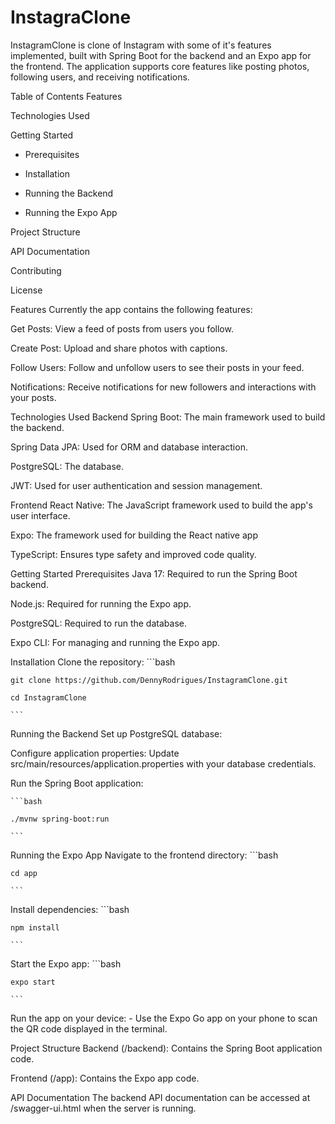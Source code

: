# InstagraClone

InstagramClone is clone of Instagram with some of it's features implemented, built with Spring Boot for the backend and an Expo app for the frontend. The application supports core features like posting photos, following users, and receiving notifications.

Table of Contents
Features

Technologies Used

Getting Started

  - Prerequisites

  - Installation

  - Running the Backend

  - Running the Expo App

Project Structure

API Documentation

Contributing

License

Features
Currently the app contains the following features:

Get Posts: View a feed of posts from users you follow.

Create Post: Upload and share photos with captions.

Follow Users: Follow and unfollow users to see their posts in your feed.

Notifications: Receive notifications for new followers and interactions with your posts.

Technologies Used
Backend
Spring Boot: The main framework used to build the backend.

Spring Data JPA: Used for ORM and database interaction.

PostgreSQL: The database.

JWT: Used for user authentication and session management.

Frontend
React Native: The JavaScript framework used to build the app's user interface.

Expo: The framework used for building the React native app

TypeScript: Ensures type safety and improved code quality.

Getting Started
Prerequisites
Java 17: Required to run the Spring Boot backend.

Node.js: Required for running the Expo app.

PostgreSQL: Required to run the database.

Expo CLI: For managing and running the Expo app.

Installation
Clone the repository:
    ```bash

    git clone https://github.com/DennyRodrigues/InstagramClone.git

    cd InstagramClone

    ```

Running the Backend
Set up PostgreSQL database:

Configure application properties: Update src/main/resources/application.properties with your database credentials.

Run the Spring Boot application:

    ```bash

    ./mvnw spring-boot:run

    ```

Running the Expo App
Navigate to the frontend directory:
    ```bash

    cd app

    ```

Install dependencies:
    ```bash

    npm install

    ```

Start the Expo app:
    ```bash

    expo start

    ```

Run the app on your device:
    - Use the Expo Go app on your phone to scan the QR code displayed in the terminal.

Project Structure
Backend (/backend): Contains the Spring Boot application code.

Frontend (/app): Contains the Expo app code.

API Documentation
The backend API documentation can be accessed at /swagger-ui.html when the server is running.
